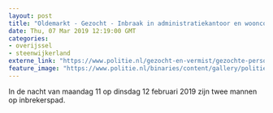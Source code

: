 ```yaml
---
layout: post
title: "Oldemarkt - Gezocht - Inbraak in administratiekantoor en wooncomplex"
date: Thu, 07 Mar 2019 12:19:00 GMT
categories: 
- overijssel 
- steenwijkerland 
externe_link: "https://www.politie.nl/gezocht-en-vermist/gezochte-personen/2019/maart/02-oon/odl/inbraak-bij-administratiekantoor.html"
feature_image: "https://www.politie.nl/binaries/content/gallery/politie/gezocht/verdachten/2019/maart/02-on/2019064572-1.jpg"
---
```


In de nacht van maandag 11 op dinsdag 12 februari 2019 zijn twee mannen op inbrekerspad.

